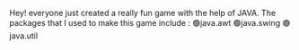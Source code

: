 Hey! everyone
just created a really fun game with the help of JAVA.
The packages that I used to make this game include :
🟢java.awt
🟢java.swing
🟢java.util
